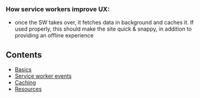 ### How service workers improve UX:

- once the SW takes over, it fetches data in background and caches it. If used properly, this should make the site quick & snappy, in addition to providing an offline experience

## Contents

- [Basics](basics.md)
- [Service worker events](sw-events.md)
- [Caching](caches.md)
- [Resources](resources.md)
